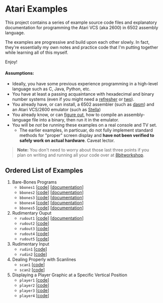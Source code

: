 # Atari Examples

This project contains a series of example source code files and explanatory documentation for programming the Atari VCS (aka 2600) in 6502 assembly language.

The examples are progressive and build upon each other slowly. In fact, they're essentially my own notes and practice code that I'm putting together while learning all of this myself.

Enjoy!

#### Assumptions:

* Ideally, you have some previous experience programming in a high-level language such as C, Java, Python, etc.
* You have at least a passing acquaintance with hexadecimal and binary number systems (even if you might need a [refresher](https://learn.sparkfun.com/tutorials/hexadecimal/hex-basics "Hexadecimal basics") or [two](https://www.youtube.com/watch?v=I8V4kVSO5Ns "Video demonstration of counting in binary on your fingers")).
* You already have, or can install, a 6502 assembler (such as [dasm](http://dasm-dillon.sourceforge.net/ "dasm homepage")) and an Atari VCS/2600 emulator (such as [Stella](https://stella-emu.github.io/ "Home page for the Stella emulator"))
* You already know, or can [figure out](http://blog.feltpad.net/dasm-on-mac-osx/
 "Mac OS X tips for building Atari binaries"), how to compile an assembly-language file into a binary, then run it in the emulator.
* You will be *not* be running these examples on a real console and TV set.
   * The earlier examples, in particuar, do not fully implement standard methods for "proper" screen display and **have not been verified to safely work on actual hardware**. Caveat lector.
   
> **Note:** You don't need to worry about those last three points if you plan on writing and running all your code over at [8bitworkshop](https://8bitworkshop.com/).

## Ordered List of Examples

1. Bare-Bones Programs
   * `bbones1` [[code](./bbones/bbones1.asm)] [[documentation](./bbones/bbones1.md)]
   * `bbones2` [[code](./bbones/bbones2.asm)] [[documentation](./bbones/bbones2.md)]
   * `bbones3` [[code](./bbones/bbones3.asm)] [[documentation](./bbones/bbones3.md)]
   * `bbones4` [[code](./bbones/bbones4.asm)] [[documentation](./bbones/bbones4.md)]
   * `bbones5` [[code](./bbones/bbones5.asm)] [[documentation](./bbones/bbones5.md)]
1. Rudimentary Ouput
   * `rudout1` [[code](./rudout/rudout1.asm)] [[documentation](./rudout/rudout1.md)]
   * `rudout2` [[code](./rudout/rudout2.asm)]
   * `rudout3` [[code](./rudout/rudout3.asm)]
   * `rudout4` [[code](./rudout/rudout4.asm)]
   * `rudout5` [[code](./rudout/rudout5.asm)]
1. Rudimentary Input
   * `rudin1` [[code](./rudin/rudin1.asm)]
   * `rudin2` [[code](./rudin/rudin2.asm)]
1. Dealing Properly with Scanlines
   * `scan1` [[code](./scan/scan1.asm)]
   * `scan2` [[code](./scan/scan2.asm)]
1. Displaying a Player Graphic at a Specific Vertical Position
   * `player1` [[code](./player/player1.asm)]
   * `player2` [[code](./player/player2.asm)]
   * `player3` [[code](./player/player3.asm)]
   * `player4` [[code](./player/player4.asm)]

